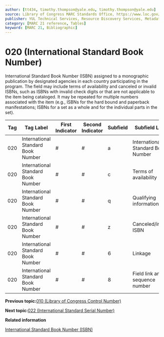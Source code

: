 ```yaml
---
author: [tt434, timothy.thompson@yale.edu, timothy.thompson@yale.edu]
source: Library of Congress MARC Standards Office, https://www.loc.gov/marc/bibliographic/bd020.html
publisher: YUL Technical Services, Resource Discovery Services, Metadata Services Unit
category: [MARC 21 reference, Tables]
keyword: [MARC 21, Bibliographic]
---
```


# 020 \(International Standard Book Number\)

International Standard Book Number \(ISBN\) assigned to a monographic publication by designated agencies in each country participating in the program. The field may include terms of availability and canceled or invalid ISBNs, such as ISBNs with invalid check digits or that are not applicable to the item being cataloged. It may be repeated for multiple numbers associated with the item \(e.g., ISBNs for the hard bound and paperback manifestations; ISBNs for a set as a whole and for the individual parts in the set\).

|Tag|Tag Label|First Indicator|Second Indicator|Subfield|Subfield Label|Repeatable|
|---|---------|---------------|----------------|--------|--------------|----------|
|020|International Standard Book Number|\#|\#|a|International Standard Book Number|F|
|020|International Standard Book Number|\#|\#|c|Terms of availability|F|
|020|International Standard Book Number|\#|\#|q|Qualifying information|T|
|020|International Standard Book Number|\#|\#|z|Canceled/invalid ISBN|T|
|020|International Standard Book Number|\#|\#|6|Linkage|F|
|020|International Standard Book Number|\#|\#|8|Field link and sequence number|T|

**Previous topic:**[010 \(Library of Congress Control Number\)](../tables/010_bib_table.md)

**Next topic:**[022 \(International Standard Serial Number\)](../tables/022_bib_table.md)

**Related information**  


[International Standard Book Number \(ISBN\)](../tasks/identifiers/international_standard_book_number_isbn.md)

